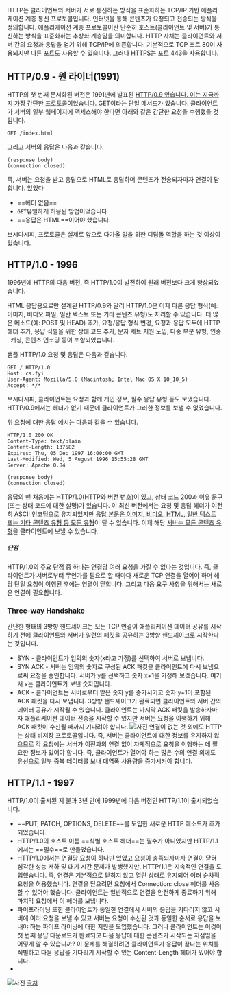 HTTP는 클라이언트와 서버가 서로 통신하는 방식을 표준화하는 TCP/IP 기반 애플리케이션 계층 통신 프로토콜입니다. 인터넷을 통해 콘텐츠가 요청되고 전송되는 방식을 정의합니다. 애플리케이션 계층 프로토콜이란 단순히 호스트(클라이언트 및 서버)가 통신하는 방식을 표준화하는 추상화 계층임을 의미합니다. HTTP 자체는 클라이언트와 서버 간의 요청과 응답을 얻기 위해 TCP/IP에 의존합니다. 기본적으로 TCP 포트 80이 사용되지만 다른 포트도 사용할 수 있습니다. 그러나 <U>HTTPS는 포트 443</U>을 사용합니다.

## HTTP/0.9 - 원 라이너(1991)
HTTP의 첫 번째 문서화된 버전은 1991년에 발표된 [HTTP/0.9 였습니다. 이는 지금까지 가장 간단한 프로토콜이었습니다.](https://www.w3.org/Protocols/HTTP/AsImplemented.html) GET이라는 단일 메서드가 있습니다. 클라이언트가 서버의 일부 웹페이지에 액세스해야 한다면 아래와 같은 간단한 요청을 수행했을 것입니다.
```http
GET /index.html
```
그리고 서버의 응답은 다음과 같습니다.

```http
(response body)
(connection closed)
```
즉, 서버는 요청을 받고 응답으로 HTML로 응답하며 콘텐츠가 전송되자마자 연결이 닫힙니다. 있었다

- ==헤더 없음==
- `GET`유일하게 허용된 방법이었습니다
- ==응답은 HTML==이어야 했습니다.

보시다시피, 프로토콜은 실제로 앞으로 다가올 일을 위한 디딤돌 역할을 하는 것 이상이었습니다.

## HTTP/1.0 - 1996
1996년에 HTTP의 다음 버전, 즉 HTTP/1.0이 발전하여 원래 버전보다 크게 향상되었습니다.

HTML 응답용으로만 설계된 HTTP/0.9와 달리 HTTP/1.0은 이제 다른 응답 형식(예: 이미지, 비디오 파일, 일반 텍스트 또는 기타 콘텐츠 유형)도 처리할 수 있습니다. 더 많은 메소드(예: POST 및 HEAD) 추가, 요청/응답 형식 변경, 요청과 응답 모두에 HTTP 헤더 추가, 응답 식별을 위한 상태 코드 추가, 문자 세트 지원 도입, 다중 부분 유형, 인증 , 캐싱, 콘텐츠 인코딩 등이 포함되었습니다.

샘플 HTTP/1.0 요청 및 응답은 다음과 같습니다.

```http
GET / HTTP/1.0
Host: cs.fyi
User-Agent: Mozilla/5.0 (Macintosh; Intel Mac OS X 10_10_5)
Accept: */*
```
보시다시피, 클라이언트는 요청과 함께 개인 정보, 필수 응답 유형 등도 보냈습니다. HTTP/0.9에서는 헤더가 없기 때문에 클라이언트가 그러한 정보를 보낼 수 없었습니다.

위 요청에 대한 응답 예시는 다음과 같을 수 있습니다.
```http
HTTP/1.0 200 OK 
Content-Type: text/plain
Content-Length: 137582
Expires: Thu, 05 Dec 1997 16:00:00 GMT
Last-Modified: Wed, 5 August 1996 15:55:28 GMT
Server: Apache 0.84

(response body)
(connection closed)
```

응답의 맨 처음에는 HTTP/1.0(HTTP와 버전 번호)이 있고, 상태 코드 200과 이유 문구(또는 상태 코드에 대한 설명)가 있습니다.
이 최신 버전에서는 요청 및 응답 헤더가 여전히 ASCII 인코딩으로 유지되었지만 <U>응답 본문은 이미지, 비디오, HTML, 일반 텍스트 또는 기타 콘텐츠 유형 등 모든 유형</U>이 될 수 있습니다. 이제 해당 <U>서버는 모든 콘텐츠 유형</U>을 클라이언트에 보낼 수 있습니다.
##### 단점
HTTP/1.0의 주요 단점 중 하나는 연결당 여러 요청을 가질 수 없다는 것입니다.
즉, 클라이언트가 서버로부터 무언가를 필요로 할 때마다 새로운 TCP 연결을 열어야 하며 해당 단일 요청이 이행된 후에는 연결이 닫힙니다.
그리고 다음 요구 사항을 위해서는 새로운 연결이 필요합니다.

### Three-way Handshake

간단한 형태의 3방향 핸드셰이크는 모든 TCP 연결이 애플리케이션 데이터 공유를 시작하기 전에 클라이언트와 서버가 일련의 패킷을 공유하는 3방향 핸드셰이크로 시작한다는 것입니다.
- SYN - 클라이언트가 임의의 숫자(x라고 가정)를 선택하여 서버로 보냅니다.
- SYN ACK - 서버는 임의의 숫자로 구성된 ACK 패킷을 클라이언트에 다시 보냄으로써 요청을 승인합니다. 서버가 y를 선택하고 숫자 x+1을 가정해 보겠습니다. 여기서 x는 클라이언트가 보낸 숫자입니다.
- ACK - 클라이언트는 서버로부터 받은 숫자 y를 증가시키고 숫자 y+1이 포함된 ACK 패킷을 다시 보냅니다.
3방향 핸드셰이크가 완료되면 클라이언트와 서버 간의 데이터 공유가 시작될 수 있습니다. 클라이언트는 마지막 ACK 패킷을 발송하자마자 애플리케이션 데이터 전송을 시작할 수 있지만 서버는 요청을 이행하기 위해 ACK 패킷이 수신될 때까지 기다려야 합니다.
![사진](https://i.imgur.com/ohZthqB.png)
연결이 없는 것 외에도 HTTP는 상태 비저장 프로토콜입니다. 즉, 서버는 클라이언트에 대한 정보를 유지하지 않으므로 각 요청에는 서버가 이전과의 연결 없이 자체적으로 요청을 이행하는 데 필요한 정보가 있어야 합니다. 즉, 클라이언트가 열어야 하는 많은 수의 연결 외에도 유선으로 일부 중복 데이터를 보내 대역폭 사용량을 증가시켜야 합니다.

## HTTP/1.1 - 1997
HTTP/1.0이 출시된 지 불과 3년 만에 1999년에 다음 버전인 HTTP/1.1이 출시되었습니다.
- ==PUT, PATCH, OPTIONS, DELETE==를 도입한 새로운 HTTP 메소드가 추가되었습니다.
- HTTP/1.0의 호스트 이름 ==식별 호스트 헤더==는 필수가 아니었지만 HTTP/1.1에서는 ==필수==로 만들었습니다.
- HTTP/1.0에서는 연결당 요청이 하나만 있었고 요청이 충족되자마자 연결이 닫혀 심각한 성능 저하 및 대기 시간 문제가 발생했지만, HTTP/1.1은 지속적인 연결을 도입했습니다. 즉, 연결은 기본적으로 닫히지 않고 열린 상태로 유지되어 여러 순차적 요청을 허용했습니다. 연결을 닫으려면 요청에서 Connection: close 헤더를 사용할 수 있어야 했습니다. 클라이언트는 일반적으로 연결을 안전하게 종료하기 위해 마지막 요청에서 이 헤더를 보냅니다.
- 파이프라이닝 또한 클라이언트가 동일한 연결에서 서버의 응답을 기다리지 않고 서버에 여러 요청을 보낼 수 있고 서버는 요청이 수신된 것과 동일한 순서로 응답을 보내야 하는 파이프 라이닝에 대한 지원을 도입했습니다. 그러나 클라이언트는 이것이 첫 번째 응답 다운로드가 완료되고 다음 응답에 대한 콘텐츠가 시작되는 지점임을 어떻게 알 수 있습니까? 이 문제를 해결하려면 클라이언트가 응답이 끝나는 위치를 식별하고 다음 응답을 기다리기 시작할 수 있는 Content-Length 헤더가 있어야 합니다.
- 
![사진](https://img1.daumcdn.net/thumb/R1280x0/?scode=mtistory2&fname=https%3A%2F%2Ft1.daumcdn.net%2Fcfile%2Ftistory%2F993666415BC2DD3231)
[출처](https://cs.fyi/guide/http-in-depth)